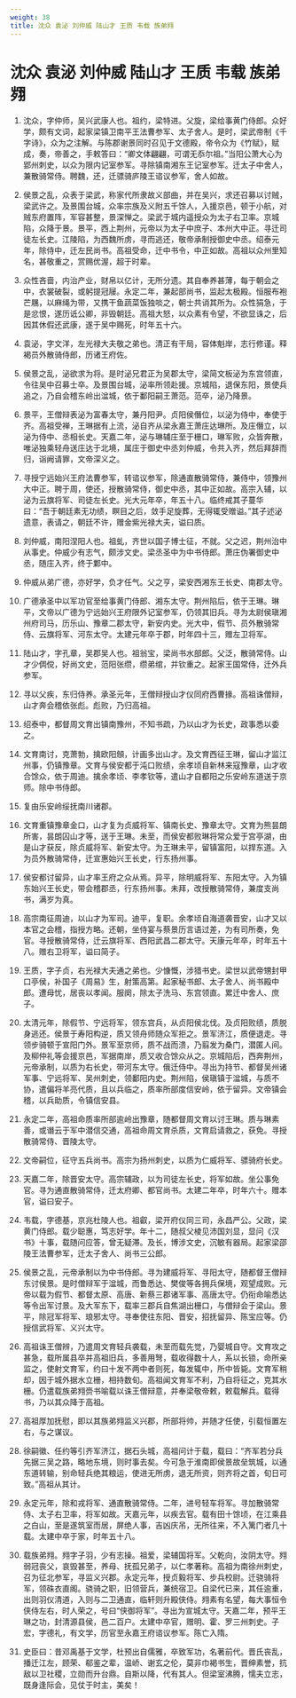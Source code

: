 ```yaml
---
weight: 38
title: 沈众 袁泌 刘仲威 陆山才 王质 韦载 族弟翙
---
```


# 沈众 袁泌 刘仲威 陆山才 王质 韦载 族弟翙

1. <span id="沈众_袁泌_刘仲威_陆山才_王质_韦载_族弟翙-1"></span>
沈众，字仲师，吴兴武康人也。祖约，梁特进。父旋，梁给事黄门侍郎。众好学，颇有文词，起家梁镇卫南平王法曹参军、太子舍人。是时，梁武帝制《千字诗》，众为之注解。与陈郡谢景同时召见于文德殿，帝令众为《竹赋》，赋成，奏，帝善之，手敕答曰：“卿文体翩翩，可谓无忝尔祖。”当阳公萧大心为郢州刺史，以众为限内记室参军。寻除镇南湘东王记室参军。迁太子中舍人，兼散骑常侍。聘魏，还，迁骠骑庐陵王谘议参军，舍人如故。

2. <span id="沈众_袁泌_刘仲威_陆山才_王质_韦载_族弟翙-2"></span>
侯景之乱，众表于梁武，称家代所隶故义部曲，并在吴兴，求还召募以讨贼，梁武许之。及景围台城，众率宗族及义附五千馀人，入援京邑，顿于小航，对贼东府置阵，军容甚整，景深惮之。梁武于城内遥授众为太子右卫率。京城陷，众降于景。景平，西上荆州，元帝以为太子中庶子、本州大中正。寻迁司徒左长史。江陵陷，为西魏所虏，寻而逃还，敬帝承制授御史中丞。绍泰元年，除侍中，迁左民尚书。高祖受命，迁中书令，中正如故。高祖以众州里知名，甚敬重之，赏赐优渥，超于时辈。

3. <span id="沈众_袁泌_刘仲威_陆山才_王质_韦载_族弟翙-3"></span>
众性吝啬，内治产业，财帛以亿计，无所分遗。其自奉养甚薄，每于朝会之中，衣裳破裂，或躬提冠屦。永定二年，兼起部尚书，监起太极殿。恒服布袍芒屩，以麻绳为带，又携干鱼蔬菜饭独啖之，朝士共诮其所为。众性狷急，于是忿恨，遂历诋公卿，非毁朝廷。高祖大怒，以众素有令望，不欲显诛之，后因其休假还武康，遂于吴中赐死，时年五十六。

4. <span id="沈众_袁泌_刘仲威_陆山才_王质_韦载_族弟翙-4"></span>
袁泌，字文洋，左光禄大夫敬之弟也。清正有干局，容体魁岸，志行修谨。释褐员外散骑侍郎，历诸王府佐。

5. <span id="沈众_袁泌_刘仲威_陆山才_王质_韦载_族弟翙-5"></span>
侯景之乱，泌欲求为将。是时泌兄君正为吴郡太守，梁简文板泌为东宫领直，令往吴中召募士卒。及景围台城，泌率所领赴援。京城陷，退保东阳，景使兵追之，乃自会稽东岭出湓城，依于鄱阳嗣王萧范。范卒，泌乃降景。

6. <span id="沈众_袁泌_刘仲威_陆山才_王质_韦载_族弟翙-6"></span>
景平，王僧辩表泌为富春太守，兼丹阳尹。贞阳侯僭位，以泌为侍中，奉使于齐。高祖受禅，王琳据有上流，泌自齐从梁永嘉王萧庄达琳所。及庄僭立，以泌为侍中、丞相长史。天嘉二年，泌与琳辅庄至于栅口，琳军败，众皆奔散，唯泌独乘轻舟送庄达于北境，属庄于御史中丞刘仲威，令共入齐，然后拜辞而归，诣阙请罪，文帝深义之。

7. <span id="沈众_袁泌_刘仲威_陆山才_王质_韦载_族弟翙-7"></span>
寻授宁远始兴王府法曹参军，转谘议参军，除通直散骑常侍，兼侍中，领豫州大中正。聘于周，使还，授散骑常侍，御史中丞，其中正如故。高宗入辅，以泌为云旗将军、司徒左长史。光大元年卒，年五十八。临终戒其子蔓华曰：“吾于朝廷素无功绩，瞑目之后，敛手足旋葬，无得辄受赠谥。”其子述泌遗意，表请之，朝廷不许，赠金紫光禄大夫，谥曰质。

8. <span id="沈众_袁泌_刘仲威_陆山才_王质_韦载_族弟翙-8"></span>
刘仲威，南阳涅阳人也。祖虬，齐世以国子博士征，不就。父之迟，荆州治中从事史。仲威少有志气，颇涉文史。梁丞圣中为中书侍郎。萧庄伪署御史中丞，随庄入齐，终于鄴中。

9. <span id="沈众_袁泌_刘仲威_陆山才_王质_韦载_族弟翙-9"></span>
仲威从弟广德，亦好学，负才任气。父之亨，梁安西湘东王长史、南郡太守。

10. <span id="沈众_袁泌_刘仲威_陆山才_王质_韦载_族弟翙-10"></span>
广德承圣中以军功官至给事黄门侍郎、湘东太守。荆州陷后，依于王琳。琳平，文帝以广德为宁远始兴王府限外记室参军，仍领其旧兵。寻为太尉侯瑱湘州府司马，历乐山、豫章二郡太守，新安内史。光大中，假节、员外散骑常侍、云旗将军、河东太守。太建元年卒于郡，时年四十三，赠左卫将军。

11. <span id="沈众_袁泌_刘仲威_陆山才_王质_韦载_族弟翙-11"></span>
陆山才，字孔章，吴郡吴人也。祖翁宝，梁尚书水部郎。父泛，散骑常侍。山才少倜傥，好尚文史，范阳张缵，缵弟绾，并钦重之。起家王国常侍，迁外兵参军。

12. <span id="沈众_袁泌_刘仲威_陆山才_王质_韦载_族弟翙-12"></span>
寻以父疾，东归侍养。承圣元年，王僧辩授山才仪同府西曹掾。高祖诛僧辩，山才奔会稽依张彪。彪败，乃归高祖。

13. <span id="沈众_袁泌_刘仲威_陆山才_王质_韦载_族弟翙-13"></span>
绍泰中，都督周文育出镇南豫州，不知书疏，乃以山才为长史，政事悉以委之。

14. <span id="沈众_袁泌_刘仲威_陆山才_王质_韦载_族弟翙-14"></span>
文育南讨，克萧勃，擒欧阳頠，计画多出山才。及文育西征王琳，留山才监江州事，仍镇豫章。文育与侯安都于沌口败绩，余孝顷自新林来寇豫章，山才收合馀众，依于周迪。擒余孝顷、李孝钦等，遣山才自都阳之乐安岭东道送于京师。除中书侍郎。

15. <span id="沈众_袁泌_刘仲威_陆山才_王质_韦载_族弟翙-15"></span>
复由乐安岭绥抚南川诸郡。

16. <span id="沈众_袁泌_刘仲威_陆山才_王质_韦载_族弟翙-16"></span>
文育重镇豫章金口，山才复为贞威将军、镇南长史、豫章太守。文育为熊昙朗所害，昙朗囚山才等，送于王琳。未至，而侯安都败琳将常众爱于宫亭湖，由是山才获反，除贞威将军、新安太守。为王琳未平，留镇富阳，以捍东道。入为员外散骑常侍，迁宣惠始兴王长史，行东扬州事。

17. <span id="沈众_袁泌_刘仲威_陆山才_王质_韦载_族弟翙-17"></span>
侯安都讨留异，山才率王府之众从焉。异平，除明威将军、东阳太守。入为镇东始兴王长史，带会稽郡丞，行东扬州事。未拜，改授散骑常侍，兼度支尚书，满岁为真。

18. <span id="沈众_袁泌_刘仲威_陆山才_王质_韦载_族弟翙-18"></span>
高宗南征周迪，以山才为军司。迪平，复职。余孝顷自海道袭晋安，山才又以本官之会稽，指授方略。还朝，坐侍宴与蔡景历言语过差，为有司所奏，免官。寻授散骑常侍，迁云旗将军、西阳武昌二郡太守。天康元年卒，时年五十八。赠右卫将军，谥曰简子。

19. <span id="沈众_袁泌_刘仲威_陆山才_王质_韦载_族弟翙-19"></span>
王质，字子贞，右光禄大夫通之弟也。少慷慨，涉猎书史。梁世以武帝甥封甲口亭侯，补国子《周易》生，射策高第。起家秘书郎、太子舍人、尚书殿中郎。遭母忧，居丧以孝闻。服阕，除太子洗马、东宫领直。累迁中舍人、庶子。

20. <span id="沈众_袁泌_刘仲威_陆山才_王质_韦载_族弟翙-20"></span>
太清元年，除假节、宁远将军，领东宫兵，从贞阳侯北伐。及贞阳败绩，质脱身逃还。侯景于寿阳构逆，质又领舟师随众军拒之。景军济江，质便退走。寻领步骑顿于宣阳门外。景军至京师，质不战而溃，乃翦发为桑门，潜匿人间。及柳仲礼等会援京邑，军据南岸，质又收合馀众从之。京城陷后，西奔荆州，元帝承制，以质为右长史，带河东太守。俄迁侍中。寻出为持节、都督吴州诸军事、宁远将军、吴州刺史，领鄱阳内史。荆州陷，侯瑱镇于湓城，与质不协，遣偏将羊亮代质，且以兵临之，质率所部度信安岭，依于留异。文帝镇会稽，以兵助质，令镇信安县。

21. <span id="沈众_袁泌_刘仲威_陆山才_王质_韦载_族弟翙-21"></span>
永定二年，高祖命质率所部逾岭出豫章，随都督周文育以讨王琳。质与琳素善，或谮云于军中潜信交通，高祖命周文育杀质，文育启请救之，获免。寻授散骑常侍、晋陵太守。

22. <span id="沈众_袁泌_刘仲威_陆山才_王质_韦载_族弟翙-22"></span>
文帝嗣位，征守五兵尚书。高宗为扬州刺史，以质为仁威将军、骠骑府长史。

23. <span id="沈众_袁泌_刘仲威_陆山才_王质_韦载_族弟翙-23"></span>
天嘉二年，除晋安太守。高宗辅政，以为司徒左长史，将军如故。坐公事免官。寻为通直散骑常侍，迁太府卿、都官尚书。太建二年卒，时年六十。赠本官，谥曰安子。

24. <span id="沈众_袁泌_刘仲威_陆山才_王质_韦载_族弟翙-24"></span>
韦载，字德基，京兆杜陵人也。祖叡，梁开府仪同三司，永昌严公。父政，梁黄门侍郎。载少聪惠，笃志好学。年十二，随叔父棱见沛国刘显，显问《汉书》十事，载随问应答，曾无疑滞。及长，博涉文史，沉敏有器局。起家梁邵陵王法曹参军，迁太子舍人、尚书三公郎。

25. <span id="沈众_袁泌_刘仲威_陆山才_王质_韦载_族弟翙-25"></span>
侯景之乱，元帝承制以为中书侍郎。寻为建威将军、寻阳太守，随都督王僧辩东讨侯景。是时僧辩军于湓城，而鲁悉达、樊俊等各拥兵保境，观望成败。元帝以载为假节、都督太原、高唐、新蔡三郡诸军事、高唐太守。仍衔命喻悉达等令出军讨景。及大军东下，载率三郡兵自焦湖出栅口，与僧辩会于梁山。景平，除冠军将军、琅邪太守。寻奉使往东阳、晋安，招抚留异、陈宝应等。仍授信武将军、义兴太守。

26. <span id="沈众_袁泌_刘仲威_陆山才_王质_韦载_族弟翙-26"></span>
高祖诛王僧辨，乃遣周文育轻兵袭载，未至而载先觉，乃婴城自守。文育攻之甚急，载所属县卒并高祖旧兵，多善用弩，载收得数十人，系以长锁，命所亲监之，使射文育军，约曰十发不两中者则死，每发辄中，所中皆毙。文育军稍却，因于城外据水立栅，相持数旬。高祖闻文育军不利，乃自将征之，克其水栅。仍遣载族弟翙赍书喻载以诛王僧辩意，并奉梁敬帝敕，敕载解兵。载得书，乃以其众降于高祖。

27. <span id="沈众_袁泌_刘仲威_陆山才_王质_韦载_族弟翙-27"></span>
高祖厚加抚慰，即以其族弟翙监义兴郡，所部将帅，并随才任使，引载恒置左右，与之谋议。

28. <span id="沈众_袁泌_刘仲威_陆山才_王质_韦载_族弟翙-28"></span>
徐嗣徽、任约等引齐军济江，据石头城，高祖问计于载，载曰：“齐军若分兵先据三吴之路，略地东境，则时事去矣。今可急于淮南即侯景故垒筑城，以通东道转输，别命轻兵绝其粮运，使进无所虏，退无所资，则齐将之首，旬日可致。”高祖从其计。

29. <span id="沈众_袁泌_刘仲威_陆山才_王质_韦载_族弟翙-29"></span>
永定元年，除和戎将军、通直散骑常侍。二年，进号轻车将军。寻加散骑常侍、太子右卫率，将军如故。天嘉元年，以疾去官。载有田十馀顷，在江乘县之白山，至是遂筑室而居，屏绝人事，吉凶庆吊，无所往来，不入篱门者几十载。太建中卒于家，时年五十八。

30. <span id="沈众_袁泌_刘仲威_陆山才_王质_韦载_族弟翙-30"></span>
载族弟翙。翙字子羽，少有志操。祖爱，梁辅国将军。父乾向，汝阴太守。翙弱冠丧父，哀毁甚至，养母、抚孤兄弟子，以仁孝著称。高祖为南徐州刺史，召为征北参军，寻监义兴郡。永定元年，授贞毅将军、步兵校尉。迁骁骑将军，领硃衣直阁。骁骑之职，旧领营兵，兼统宿卫。自梁代已来，其任逾重，出则羽仪清道，入则与二卫通直，临轩则升殿侠侍。翙素有名望，每大事恒令侠侍左右，时人荣之，号曰“侠御将军”。寻出为宣城太守。天嘉二年，预平王琳之功，封清源县侯，邑二百户。太建中卒官，赠明、霍、罗三州刺史。子宏，字德礼，有文学，历官至永嘉王府谘议参军。陈亡入隋。

31. <span id="沈众_袁泌_刘仲威_陆山才_王质_韦载_族弟翙-31"></span>
史臣曰：昔邓禹基于文学，杜预出自儒雅，卒致军功，名著前代。晋氏丧乱，播迁江左，顾荣、郗鉴之辈，温峤、谢玄之伦，莫非巾褐书生，晋绅素誉，抗敌以卫社稷，立勋而升台鼎。自斯以降，代有其人。但梁室沸腾，懦夫立志，既身逢际会，见仗于时主，美矣！
